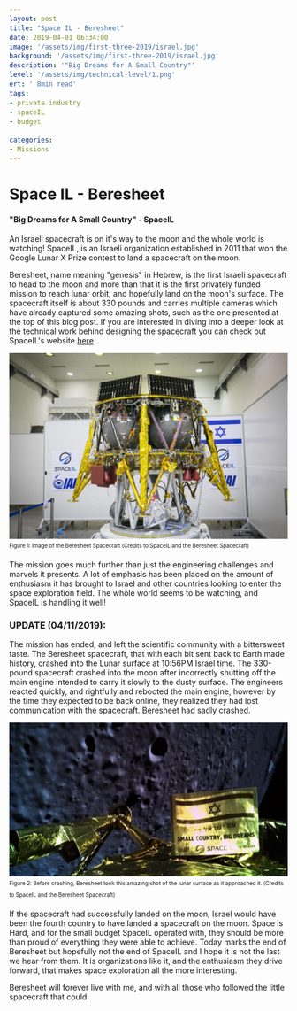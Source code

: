 ```yaml
---
layout: post
title: "Space IL - Beresheet"
date: 2019-04-01 06:34:00
image: '/assets/img/first-three-2019/israel.jpg'
background: '/assets/img/first-three-2019/israel.jpg'
description: '"Big Dreams for A Small Country"'
level: '/assets/img/technical-level/1.png'
ert: ' 8min read'
tags:
- private industry
- spaceIL
- budget

categories:
- Missions
---
```


# Space IL - Beresheet
#### "Big Dreams for A Small Country" - SpaceIL
An Israeli spacecraft is on it's way to the moon and the whole world is watching! SpaceIL, is an Israeli organization established in 2011 that won the Google Lunar X Prize contest to land a spacecraft on the moon.

Beresheet, name meaning "genesis" in Hebrew, is the first Israeli spacecraft to head to the moon and more than that it is the first privately funded mission to reach lunar orbit, and hopefully land on the moon's surface. The spacecraft itself is about 330 pounds and carries multiple cameras which have already captured some amazing shots, such as the one presented at the top of this blog post. If you are interested in diving into a deeper look at the technical work behind designing the spacecraft you can check out SpaceIL's website <a href="http://www.technology.spaceil.com/developing-the-landing-gear"> here </a> 

![Beresheet spacecraft](/assets/img/first-three-2019/spacecraft.jpg)<sub><sup>Figure 1: Image of the Beresheet Spacecraft (Credits to SpaceIL and the Beresheet Spacecraft)</sup></sub>

The mission goes much further than just the engineering challenges and marvels it presents. A lot of emphasis has been placed on the amount of enthusiasm it has brought to Israel and other countries looking to enter the space exploration field. The whole world seems to be watching, and SpaceIL is handling it well!


### UPDATE (04/11/2019): 

The mission has ended, and left the scientific community with a bittersweet taste. The Beresheet spacecraft, that with each bit sent back to Earth made history, crashed into the Lunar surface at 10:56PM Israel time. The 330-pound spacecraft crashed into the moon after incorrectly shutting off the main engine intended to carry it slowly to the dusty surface. The engineers reacted quickly, and rightfully and rebooted the main engine, however by the time they expected to be back online, they realized they had lost communication with the spacecraft. Beresheet had sadly crashed. 

![Beresheet approaching the moon](/assets/img/first-three-2019/spaceil-landingselfie.jpg)<sub><sup>Figure 2: Before crashing, Beresheet took this amazing shot of the lunar surface as it approached it. (Credits to SpaceIL and the Beresheet Spacecraft) </sup></sub>

If the spacecraft had successfully landed on the moon, Israel would have been the fourth country to have landed a spacecraft on the moon. Space is Hard, and for the small budget SpaceIL operated with, they should be more than proud of everything they were able to achieve. Today marks the end of Beresheet but hopefully not the end of SpaceIL and I hope it is not the last we hear from them. It is organizations like it, and the enthusiasm they drive forward, that makes space exploration all the more interesting.

Beresheet will forever live with me, and with all those who followed the little spacecraft that could.
